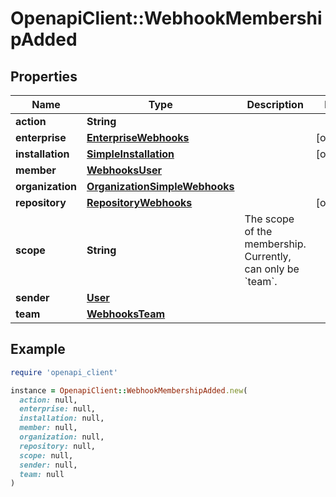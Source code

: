 # OpenapiClient::WebhookMembershipAdded

## Properties

| Name | Type | Description | Notes |
| ---- | ---- | ----------- | ----- |
| **action** | **String** |  |  |
| **enterprise** | [**EnterpriseWebhooks**](EnterpriseWebhooks.md) |  | [optional] |
| **installation** | [**SimpleInstallation**](SimpleInstallation.md) |  | [optional] |
| **member** | [**WebhooksUser**](WebhooksUser.md) |  |  |
| **organization** | [**OrganizationSimpleWebhooks**](OrganizationSimpleWebhooks.md) |  |  |
| **repository** | [**RepositoryWebhooks**](RepositoryWebhooks.md) |  | [optional] |
| **scope** | **String** | The scope of the membership. Currently, can only be &#x60;team&#x60;. |  |
| **sender** | [**User**](User.md) |  |  |
| **team** | [**WebhooksTeam**](WebhooksTeam.md) |  |  |

## Example

```ruby
require 'openapi_client'

instance = OpenapiClient::WebhookMembershipAdded.new(
  action: null,
  enterprise: null,
  installation: null,
  member: null,
  organization: null,
  repository: null,
  scope: null,
  sender: null,
  team: null
)
```

